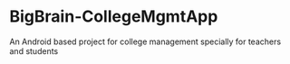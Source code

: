 # BigBrain-CollegeMgmtApp
An Android based project for college management specially for teachers and students 
